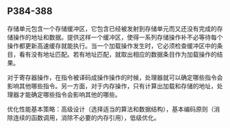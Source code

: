 ## P384-388
存储单元包含一个存储缓冲区，它包含已经被发射到存储单元而又还没有完成的存储操作的地址和数据。提供这样一个缓冲区，使得一系列存储操作补不必等待每个操作都更新高速缓存就能执行。当一个加载操作发生时，它必须检查缓冲区中的条目，看有没有地址匹配。若有地址匹配，就取出相应的数据条目作为加载操作的结果。

对于寄存器操作，在指令被译码成操作操作的时候，处理器就可以确定哪些指令会影响其他哪些指令。另一方面，对于内存操作，只有计算出加载和存储的地址，处理器才能确定哪些指令会影响其他的哪些。

优化性能基本策略：高级设计（选择适当的算法和数据结构），基本编码原则（消除连续的函数调用，消除不必要的内存引用），低级优化。
